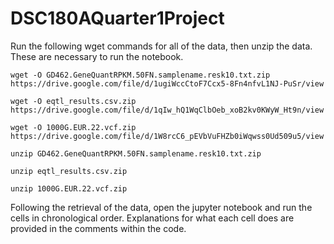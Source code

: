 # DSC180AQuarter1Project

Run the following wget commands for all of the data, then unzip the data. These are necessary to run the notebook.

```
wget -O GD462.GeneQuantRPKM.50FN.samplename.resk10.txt.zip https://drive.google.com/file/d/1ugiWccCtoF7Ccx5-8Fn4nfvL1NJ-PuSr/view

wget -O eqtl_results.csv.zip https://drive.google.com/file/d/1qIw_hQ1WqClbOeb_xoB2kv0KWyW_Ht9n/view

wget -O 1000G.EUR.22.vcf.zip https://drive.google.com/file/d/1W8rcC6_pEVbVuFHZb0iWqwss0Ud509u5/view

unzip GD462.GeneQuantRPKM.50FN.samplename.resk10.txt.zip

unzip eqtl_results.csv.zip

unzip 1000G.EUR.22.vcf.zip
```

Following the retrieval of the data, open the jupyter notebook and run the cells in chronological order. Explanations for what each cell does are provided in the comments within the code.
